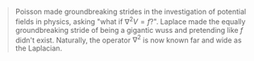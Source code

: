 
> Poisson made groundbreaking strides in the investigation of potential fields in physics, asking "what if $\nabla^2 V = f$?". Laplace made the equally groundbreaking stride of being a gigantic wuss and pretending like $f$ didn't exist. Naturally, the operator $\nabla^2$ is now known far and wide as the Laplacian. 



